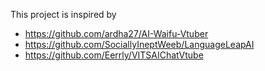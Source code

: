 This project is inspired by 
* https://github.com/ardha27/AI-Waifu-Vtuber
* https://github.com/SociallyIneptWeeb/LanguageLeapAI
* https://github.com/Eerrly/VITSAIChatVtube
